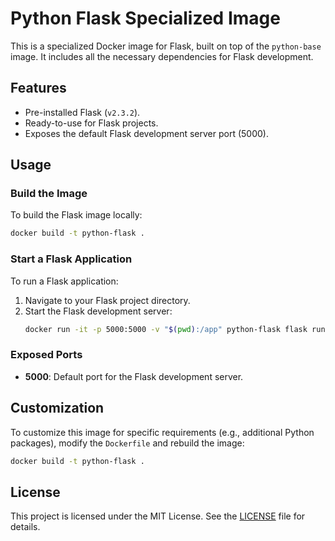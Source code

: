 
# Python Flask Specialized Image

This is a specialized Docker image for Flask, built on top of the `python-base` image. It includes all the necessary dependencies for Flask development.

## Features
- Pre-installed Flask (`v2.3.2`).
- Ready-to-use for Flask projects.
- Exposes the default Flask development server port (5000).

## Usage

### Build the Image
To build the Flask image locally:
```bash
docker build -t python-flask .
```

### Start a Flask Application
To run a Flask application:
1. Navigate to your Flask project directory.
2. Start the Flask development server:
   ```bash
   docker run -it -p 5000:5000 -v "$(pwd):/app" python-flask flask run --host=0.0.0.0
   ```

### Exposed Ports
- **5000**: Default port for the Flask development server.

## Customization
To customize this image for specific requirements (e.g., additional Python packages), modify the `Dockerfile` and rebuild the image:
```bash
docker build -t python-flask .
```

## License
This project is licensed under the MIT License. See the [LICENSE](../LICENSE) file for details.
